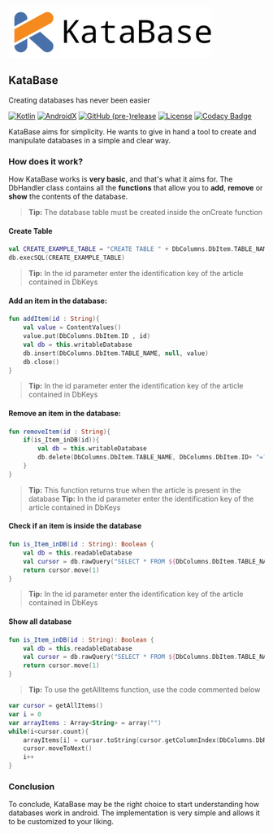 <img src="docs/katabase_logo.png" alt="Showcase" height="100px">

## KataBase
Creating databases has never been easier

[![Kotlin](https://img.shields.io/badge/Kotlin-1.4.10-f58a1f.svg?style=flat-square)](http://kotlinlang.org)
[![AndroidX](https://img.shields.io/badge/AndroidX-1.3.2-4971a9.svg?style=flat-square)](https://developer.android.com/jetpack/androidx/)
[![GitHub (pre-)release](https://img.shields.io/github/v/release/fctaddia/KataBase?color=%234570b5&label=Release)](./../../releases)
[![License](https://img.shields.io/github/license/fctaddia/KataBase?color=29a621&label=License)](https://opensource.org/licenses/MIT)
[![Codacy Badge](https://app.codacy.com/project/badge/Grade/c642e1a24d2a44108d53233ede4bee94)](https://www.codacy.com/gh/fctaddia/KataBase/dashboard?utm_source=github.com&amp;utm_medium=referral&amp;utm_content=fctaddia/KataBase&amp;utm_campaign=Badge_Grade)

KataBase aims for simplicity. He wants to give in hand a tool to create and manipulate databases in a simple and clear way.

### How does it work?
How KataBase works is **very basic**, and that's what it aims for. The DbHandler class contains all the **functions** that allow you to **add**, **remove** or **show** the contents of the database.

> **Tip:** The database table must be created inside the onCreate function
#### Create Table
```Kotlin
val CREATE_EXAMPLE_TABLE = "CREATE TABLE " + DbColumns.DbItem.TABLE_NAME + "(" + DbColumns.DbItem.ID + " TEXT PRIMARY KEY)"
db.execSQL(CREATE_EXAMPLE_TABLE)
```
> **Tip:** In the id parameter enter the identification key of the article contained in DbKeys
#### Add an item in the database:
```Kotlin
fun addItem(id : String){
    val value = ContentValues()
    value.put(DbColumns.DbItem.ID , id)
    val db = this.writableDatabase
    db.insert(DbColumns.DbItem.TABLE_NAME, null, value)
    db.close()
}
```
> **Tip:** In the id parameter enter the identification key of the article contained in DbKeys
#### Remove an item in the database:
```Kotlin
fun removeItem(id : String){
    if(is_Item_inDB(id)){
        val db = this.writableDatabase
        db.delete(DbColumns.DbItem.TABLE_NAME, DbColumns.DbItem.ID+ "=?", arrayOf(id))
    }
}
```
> **Tip:** This function returns true when the article is present in the database
> **Tip:** In the id parameter enter the identification key of the article contained in DbKeys
#### Check if an item is inside the database
```Kotlin
fun is_Item_inDB(id : String): Boolean {
    val db = this.readableDatabase
    val cursor = db.rawQuery("SELECT * FROM ${DbColumns.DbItem.TABLE_NAME}  WHERE ${DbColumns.DbItem.ID} = ? ", arrayOf(id) )
    return cursor.move(1)
}
```
> **Tip:** In the id parameter enter the identification key of the article contained in DbKeys
#### Show all database
```Kotlin
fun is_Item_inDB(id : String): Boolean {
    val db = this.readableDatabase
    val cursor = db.rawQuery("SELECT * FROM ${DbColumns.DbItem.TABLE_NAME}  WHERE ${DbColumns.DbItem.ID} = ? ", arrayOf(id) )
    return cursor.move(1)
}
```
> **Tip:** To use the getAllItems function, use the code commented below
```Kotlin
var cursor = getAllItems()
var i = 0
var arrayItems : Array<String> = array("")
while(i<cursor.count){
    arrayItems[i] = cursor.toString(cursor.getColumnIndex(DbColumns.DbRoom.ID))
    cursor.moveToNext()
    i++
}
```
### Conclusion
To conclude, KataBase may be the right choice to start understanding how databases work in android. The implementation is very simple and allows it to be customized to your liking.
